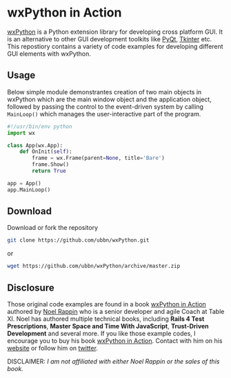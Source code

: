 # wxPython in Action

[wxPython](http://www.wxpython.org/) is a Python extension library for developing cross platform GUI. It is an alternative to other GUI development toolkits like [PyQt](https://riverbankcomputing.com/software/pyqt/intro), [Tkinter](https://docs.python.org/2/library/tkinter.html) etc. This repostiory contains a variety of code examples for developing different GUI elements with wxPython. 

## Usage
Below simple module demonstrantes creation of two main objects in wxPython which are the main window object and the application object, followed by passing the control to the event-driven system by calling `MainLoop()` which manages the user-interactive part of the program.

```python
#!/usr/bin/env python
import wx

class App(wx.App):
    def OnInit(self):
        frame = wx.Frame(parent=None, title='Bare')
        frame.Show()
        return True

app = App()
app.MainLoop()
```

## Download
Download or fork the repository

```sh
git clone https://github.com/ubbn/wxPython.git
```
or
```sh
wget https://github.com/ubbn/wxPython/archive/master.zip
```

## Disclosure

Those original code examples are found in a book [wxPython in Action](http://www.amazon.com/Wxpython-Action-Noel-Rappin/dp/1932394621) authored by [Noel Rappin](https://www.amazon.com/Noel-Rappin/e/B002BLQ488) who is a senior developer and agile Coach at Table XI. Noel has authored multiple technical books, including **Rails 4 Test Prescriptions**, **Master Space and Time With JavaScript**, **Trust-Driven Development** and several more. If you like those example codes, I encourage you to buy his book [wxPython in Action](http://www.amazon.com/Wxpython-Action-Noel-Rappin/dp/1932394621). Contact with him on his [website](http://www.noelrappin.com/) or follow him on [twitter](https://twitter.com/noelrap).

DISCLAIMER: _I am not affiliated with either Noel Rappin or the sales of this book._
